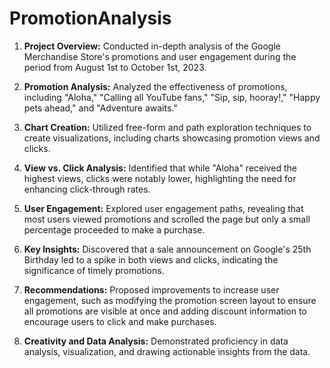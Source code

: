 # PromotionAnalysis
1. **Project Overview:** Conducted in-depth analysis of the Google Merchandise Store's promotions and user engagement during the period from August 1st to October 1st, 2023.

2. **Promotion Analysis:** Analyzed the effectiveness of promotions, including "Aloha," "Calling all YouTube fans," "Sip, sip, hooray!," "Happy pets ahead," and "Adventure awaits."

3. **Chart Creation:** Utilized free-form and path exploration techniques to create visualizations, including charts showcasing promotion views and clicks.

4. **View vs. Click Analysis:** Identified that while "Aloha" received the highest views, clicks were notably lower, highlighting the need for enhancing click-through rates.

5. **User Engagement:** Explored user engagement paths, revealing that most users viewed promotions and scrolled the page but only a small percentage proceeded to make a purchase.

6. **Key Insights:** Discovered that a sale announcement on Google's 25th Birthday led to a spike in both views and clicks, indicating the significance of timely promotions.

7. **Recommendations:** Proposed improvements to increase user engagement, such as modifying the promotion screen layout to ensure all promotions are visible at once and adding discount information to encourage users to click and make purchases.

8. **Creativity and Data Analysis:** Demonstrated proficiency in data analysis, visualization, and drawing actionable insights from the data.

